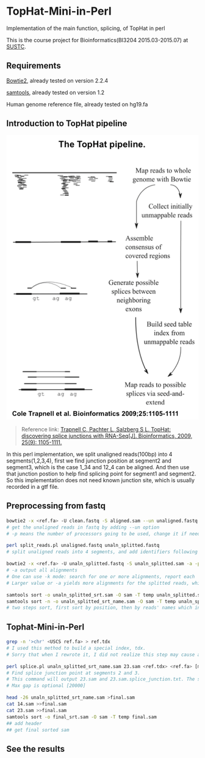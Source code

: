 # TopHat-Mini-in-Perl
Implementation of the main function, splicing, of TopHat in perl

This is the course project for Bioinformatics(BI3204 2015.03-2015.07) at [SUSTC](http://www.sustc.edu.cn/). 


## Requirements
[Bowtie2](http://bowtie-bio.sourceforge.net/bowtie2/index.shtml), already tested on version 2.2.4

[samtools](http://www.htslib.org/), already tested on version 1.2

Human genome reference file, already tested on hg19.fa

## Introduction to TopHat pipeline
![Image of TopHat pipeline](https://github.com/RodenLuo/TopHat-Mini-in-Perl/blob/master/images/tophat_pipeline.png)

>Reference link: [Trapnell C, Pachter L, Salzberg S L. TopHat: discovering splice junctions with RNA-Seq[J]. Bioinformatics, 2009, 25(9): 1105-1111.](http://bioinformatics.oxfordjournals.org/content/25/9/1105.full)

In this perl implementation, we split unaligned reads(100bp) into 4 segments(1,2,3,4), first we find junction position at segment2 and segment3, which is the case 1_34 and 12_4 can be aligned. And then use that junction postion to help find splicing point for segment1 and segment2. So this implementation does not need known junction site, which is usually recorded in a gtf file.

## Preprocessing from fastq
```bash
bowtie2 -x <ref.fa> -U clean.fastq -S aligned.sam --un unaligned.fastq -p 10 &>bowtie2_align_output.txt
# get the unaligned reads in fastq by adding --un option
# -p means the number of processors going to be used, change it if needed
```
```bash
perl split_reads.pl unaligned.fastq unaln_splitted.fastq
# split unaligned reads into 4 segments, and add identifiers following the reads' names
```

```bash
bowtie2 -x <ref.fa> -U unaln_splitted.fastq -S unaln_splitted.sam -a -p 10 &>bowtie2_unaln_splitted.txt
# -a output all alignments
# One can use -k mode: search for one or more alignments, report each
# Larger value or -a yields more alignments for the splitted reads, which will inturn lead to more splice possibilities but a lower speed for both bowtie2 and TopHat-Mini-in-Perl.
```

```bash
samtools sort -o unaln_splitted_srt.sam -O sam -T temp unaln_splitted.sam
samtools sort -n -o unaln_splitted_srt_name.sam -O sam -T temp unaln_splitted_srt.sam
# two steps sort, first sort by position, then by reads' names which includes the identifers
```

## Tophat-Mini-in-Perl

```bash
grep -n '>chr' <USCS ref.fa> > ref.tdx
# I used this method to build a special index, tdx.
# Sorry that when I rewrote it, I did not realize this step may cause a probelm for the reference which is not downloaded from USCS.
```

```bash
perl splice.pl unaln_splitted_srt_name.sam 23.sam <ref.tdx> <ref.fa> [max gap]
# Find splice junction point at segments 2 and 3.
# This command will output 23.sam and 23.sam.splice_junction.txt. The second stores the position which is needed by the next step.
# Max gap is optional [20000]
```

```bash
head -26 unaln_splitted_srt_name.sam >final.sam  
cat 14.sam >>final.sam
cat 23.sam >>final.sam
samtools sort -o final_srt.sam -O sam -T temp final.sam
## add header
## get final sorted sam
```

## See the results
